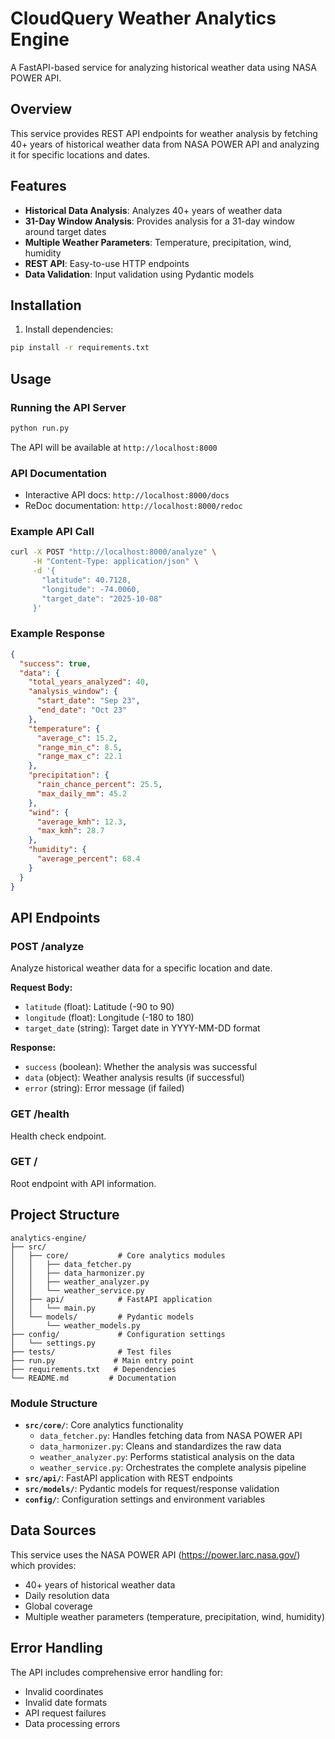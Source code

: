# CloudQuery Weather Analytics Engine

A FastAPI-based service for analyzing historical weather data using NASA POWER API.

## Overview

This service provides REST API endpoints for weather analysis by fetching 40+ years of historical weather data from NASA POWER API and analyzing it for specific locations and dates.

## Features

- **Historical Data Analysis**: Analyzes 40+ years of weather data
- **31-Day Window Analysis**: Provides analysis for a 31-day window around target dates
- **Multiple Weather Parameters**: Temperature, precipitation, wind, humidity
- **REST API**: Easy-to-use HTTP endpoints
- **Data Validation**: Input validation using Pydantic models

## Installation

1. Install dependencies:
```bash
pip install -r requirements.txt
```

## Usage

### Running the API Server

```bash
python run.py
```

The API will be available at `http://localhost:8000`

### API Documentation

- Interactive API docs: `http://localhost:8000/docs`
- ReDoc documentation: `http://localhost:8000/redoc`

### Example API Call

```bash
curl -X POST "http://localhost:8000/analyze" \
     -H "Content-Type: application/json" \
     -d '{
       "latitude": 40.7128,
       "longitude": -74.0060,
       "target_date": "2025-10-08"
     }'
```

### Example Response

```json
{
  "success": true,
  "data": {
    "total_years_analyzed": 40,
    "analysis_window": {
      "start_date": "Sep 23",
      "end_date": "Oct 23"
    },
    "temperature": {
      "average_c": 15.2,
      "range_min_c": 8.5,
      "range_max_c": 22.1
    },
    "precipitation": {
      "rain_chance_percent": 25.5,
      "max_daily_mm": 45.2
    },
    "wind": {
      "average_kmh": 12.3,
      "max_kmh": 28.7
    },
    "humidity": {
      "average_percent": 68.4
    }
  }
}
```

## API Endpoints

### POST /analyze

Analyze historical weather data for a specific location and date.

**Request Body:**
- `latitude` (float): Latitude (-90 to 90)
- `longitude` (float): Longitude (-180 to 180)  
- `target_date` (string): Target date in YYYY-MM-DD format

**Response:**
- `success` (boolean): Whether the analysis was successful
- `data` (object): Weather analysis results (if successful)
- `error` (string): Error message (if failed)

### GET /health

Health check endpoint.

### GET /

Root endpoint with API information.

## Project Structure

```
analytics-engine/
├── src/
│   ├── core/           # Core analytics modules
│   │   ├── data_fetcher.py
│   │   ├── data_harmonizer.py
│   │   ├── weather_analyzer.py
│   │   └── weather_service.py
│   ├── api/            # FastAPI application
│   │   └── main.py
│   └── models/         # Pydantic models
│       └── weather_models.py
├── config/             # Configuration settings
│   └── settings.py
├── tests/              # Test files
├── run.py             # Main entry point
├── requirements.txt   # Dependencies
└── README.md         # Documentation
```

### Module Structure

- **`src/core/`**: Core analytics functionality
  - `data_fetcher.py`: Handles fetching data from NASA POWER API
  - `data_harmonizer.py`: Cleans and standardizes the raw data
  - `weather_analyzer.py`: Performs statistical analysis on the data
  - `weather_service.py`: Orchestrates the complete analysis pipeline
- **`src/api/`**: FastAPI application with REST endpoints
- **`src/models/`**: Pydantic models for request/response validation
- **`config/`**: Configuration settings and environment variables

## Data Sources

This service uses the NASA POWER API (https://power.larc.nasa.gov/) which provides:
- 40+ years of historical weather data
- Daily resolution data
- Global coverage
- Multiple weather parameters (temperature, precipitation, wind, humidity)

## Error Handling

The API includes comprehensive error handling for:
- Invalid coordinates
- Invalid date formats
- API request failures
- Data processing errors
